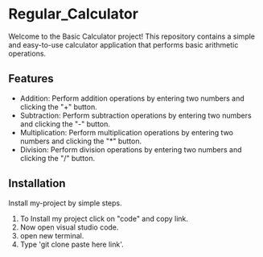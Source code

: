 
# Regular_Calculator

Welcome to the Basic Calculator project! This repository contains a simple and easy-to-use calculator application that performs basic arithmetic operations.


## Features

- Addition: Perform addition operations by entering two numbers and clicking the "+" button.
- Subtraction: Perform subtraction operations by entering two numbers and clicking the "-" button.
- Multiplication: Perform multiplication operations by entering two numbers and clicking the "*" button.
- Division: Perform division operations by entering two numbers and clicking the "/" button.



## Installation

Install my-project by simple steps.

1. To Install my project click on "code" and copy link.
2. Now open visual studio code.
3. open new terminal.
4. Type 'git clone paste here link'. 

    
